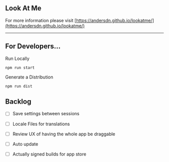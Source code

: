 ## Look At Me

For more information please visit [https://andersdn.github.io/lookatme/](https://andersdn.github.io/lookatme/)

---

## For Developers...

Run Locally
```
npm run start 
```
Generate a Distribution
```
npm run dist
```

## Backlog

- [ ] Save settings between sessions
- [ ] Locale Files for translations
- [ ] Review UX of having the whole app be draggable
- [ ] Auto update
- [ ] Actually signed builds for app store


